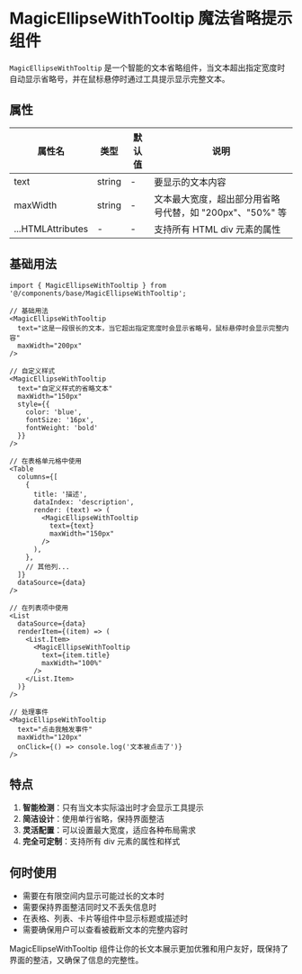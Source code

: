 # MagicEllipseWithTooltip 魔法省略提示组件

`MagicEllipseWithTooltip` 是一个智能的文本省略组件，当文本超出指定宽度时自动显示省略号，并在鼠标悬停时通过工具提示显示完整文本。

## 属性

| 属性名            | 类型   | 默认值 | 说明                                                     |
| ----------------- | ------ | ------ | -------------------------------------------------------- |
| text              | string | -      | 要显示的文本内容                                         |
| maxWidth          | string | -      | 文本最大宽度，超出部分用省略号代替，如 "200px"、"50%" 等 |
| ...HTMLAttributes | -      | -      | 支持所有 HTML div 元素的属性                             |

## 基础用法

```tsx
import { MagicEllipseWithTooltip } from '@/components/base/MagicEllipseWithTooltip';

// 基础用法
<MagicEllipseWithTooltip
  text="这是一段很长的文本，当它超出指定宽度时会显示省略号，鼠标悬停时会显示完整内容"
  maxWidth="200px"
/>

// 自定义样式
<MagicEllipseWithTooltip
  text="自定义样式的省略文本"
  maxWidth="150px"
  style={{
    color: 'blue',
    fontSize: '16px',
    fontWeight: 'bold'
  }}
/>

// 在表格单元格中使用
<Table
  columns={[
    {
      title: '描述',
      dataIndex: 'description',
      render: (text) => (
        <MagicEllipseWithTooltip
          text={text}
          maxWidth="150px"
        />
      ),
    },
    // 其他列...
  ]}
  dataSource={data}
/>

// 在列表项中使用
<List
  dataSource={data}
  renderItem={(item) => (
    <List.Item>
      <MagicEllipseWithTooltip
        text={item.title}
        maxWidth="100%"
      />
    </List.Item>
  )}
/>

// 处理事件
<MagicEllipseWithTooltip
  text="点击我触发事件"
  maxWidth="120px"
  onClick={() => console.log('文本被点击了')}
/>
```

## 特点

1. **智能检测**：只有当文本实际溢出时才会显示工具提示
2. **简洁设计**：使用单行省略，保持界面整洁
3. **灵活配置**：可以设置最大宽度，适应各种布局需求
4. **完全可定制**：支持所有 div 元素的属性和样式

## 何时使用

-   需要在有限空间内显示可能过长的文本时
-   需要保持界面整洁同时又不丢失信息时
-   在表格、列表、卡片等组件中显示标题或描述时
-   需要确保用户可以查看被截断文本的完整内容时

MagicEllipseWithTooltip 组件让你的长文本展示更加优雅和用户友好，既保持了界面的整洁，又确保了信息的完整性。
